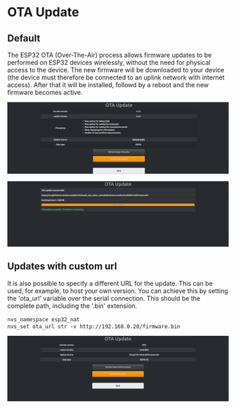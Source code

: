 # OTA Update

## Default

The ESP32 OTA (Over-The-Air) process allows firmware updates to be performed on ESP32 devices wirelessly, without the need for physical access to the device. The new firmware will be downloaded to your device (the device must therefore be connected to an uplink network with internet access). After that it will be installed, followd by a reboot and the new firmware becomes active. 


![image](ota.png)

![image](otalog.png)

## Updates with custom url

It is also possible to specify a different URL for the update. This can be used, for example, to host your own version. 
You can achieve this by setting the 'ota_url' variable over the serial connection. This should be the complete path, including the '.bin' extension.

```
nvs_namespace esp32_nat
nvs_set ota_url str -v http://192.168.0.20/firmware.bin 
```
![image](ota_custom.png)
